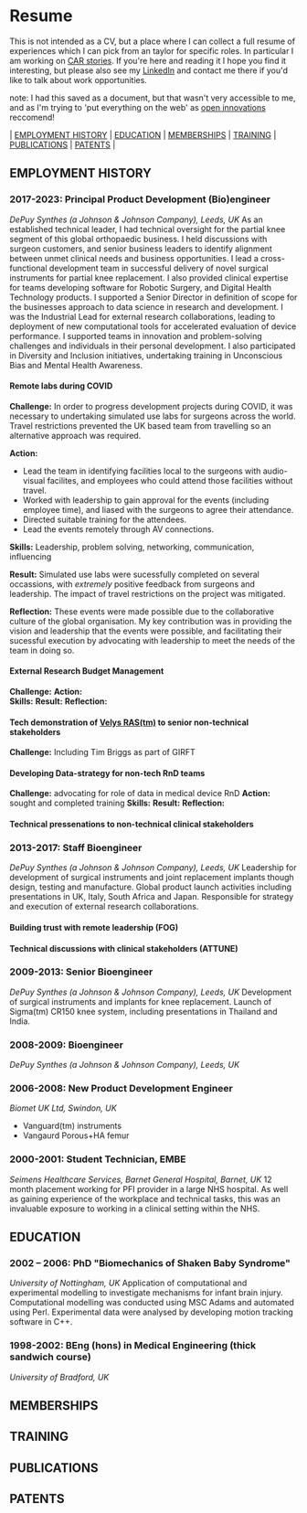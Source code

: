 # Resume
This is not intended as a CV, but a place where I can collect a full resume of experiences which I can pick from an taylor for specific roles. In particular I am working on [CAR stories](https://www.ctp.org.uk/focus/tips-and-advice-5-steps-to-successfully/507910). If you're here and reading it I hope you find it interesting, but please also see my [LinkedIn](https://www.linkedin.com/in/david-wolfson-6149a38/) and contact me there if you'd like to talk about work opportunities. 

note: I had this saved as a document, but that wasn't very accessible to me, and as I'm trying to 'put everything on the web' as [open innovations](https://open-innovations.org/) reccomend!
<!--
|CAR TEMPLATE|
|:---|
|**Challenge:** |
|**Action:** | 
**Skills:** |
|**Result:** |
|**Reflection:** |
-->

| [EMPLOYMENT HISTORY](#EMPLOYMENT-HISTORY) | [EDUCATION](#-EDUCATION) | [MEMBERSHIPS](#MEMBERSHIPS) | [TRAINING](#TRAINING) | [PUBLICATIONS](#PUBLICATIONS) | [PATENTS](#PATENTS) |

## EMPLOYMENT HISTORY 
### 2017-2023: Principal Product Development (Bio)engineer
_DePuy Synthes (a Johnson & Johnson Company), Leeds, UK_
As an established technical leader, I had technical oversight for the partial knee segment of this global orthopaedic business. I held discussions with surgeon customers, and senior business leaders to identify alignment between unmet clinical needs and business opportunities. I lead a cross-functional development team in successful delivery of novel surgical instruments for partial knee replacement. I also provided clinical expertise for teams developing software for Robotic Surgery, and Digital Health Technology products. 
I supported a Senior Director in definition of scope for the businesses approach to data science in research and development. I was the Industrial Lead for external research collaborations, leading to deployment of new computational tools for accelerated evaluation of device performance. I supported teams in innovation and problem-solving challenges and individuals in their personal development. I also participated in Diversity and Inclusion initiatives, undertaking training in Unconscious Bias and Mental Health Awareness.

#### Remote labs during COVID
**Challenge:** In order to progress development projects during COVID, it was necessary to undertaking simulated use labs for surgeons across the world. Travel restrictions prevented the UK based team from travelling so an alternative approach was required.

**Action:**
* Lead the team in identifying  facilities local to the surgeons with audio-visual facilites, and employees who could attend those facilities without travel.
* Worked with leadership to gain approval for the events (including employee time), and liased with the surgeons to agree their attendance.   
* Directed suitable training for the attendees.
* Lead the events remotely through AV connections.

**Skills:** Leadership, problem solving, networking, communication, influencing

**Result:**
Simulated use labs were sucessfully completed on several occassions, with _extremely_ positive feedback from surgeons and leadership.
The impact of travel restrictions on the project was mitigated.

**Reflection:** These events were made possible due to the collaborative culture of the global organisation. My key contribution was in providing the vision and leadership that the events were possible, and facilitating their sucessful execution by advocating with leadership to meet the needs of the team in doing so.

#### External Research Budget Management
**Challenge:** 
**Action:**  
**Skills:** 
**Result:** 
**Reflection:** 

#### Tech demonstration of [Velys RAS(tm)](https://www.jnjmedtech.com/en-US/products/digital-surgery/velys-robotic-assisted-solution) to senior non-technical stakeholders
**Challenge:** Including Tim Briggs as part of GIRFT

#### Developing Data-strategy for non-tech RnD teams
**Challenge:** advocating for role of data in medical device RnD
**Action:** sought and completed training
**Skills:**
**Result:**
**Reflection:**

#### Technical pressenations to non-technical clinical stakeholders

### 2013-2017: Staff Bioengineer
_DePuy Synthes (a Johnson & Johnson Company), Leeds, UK_
Leadership for development of surgical instruments and joint replacement implants though design, testing and manufacture.  Global product launch activities including presentations in UK, Italy, South Africa and Japan. Responsible for strategy and execution of external research collaborations. 

#### Building trust with remote leadership (FOG)

#### Technical discussions with clinical stakeholders (ATTUNE)

### 2009-2013: Senior Bioengineer
_DePuy Synthes (a Johnson & Johnson Company), Leeds, UK_
Development of surgical instruments and implants for knee replacement. Launch of Sigma(tm) CR150 knee system, including presentations in Thailand and India. 

### 2008-2009: Bioengineer
_DePuy Synthes (a Johnson & Johnson Company), Leeds, UK_

### 2006-2008: New Product Development Engineer
_Biomet UK Ltd, Swindon, UK_
- Vanguard(tm) instruments
- Vangaurd Porous+HA femur

### 2000-2001: Student Technician, EMBE
_Seimens Healthcare Services, Barnet General Hospital, Barnet, UK_
12 month placement working for PFI provider in a large NHS hospital. As well as gaining experience of the workplace and technical tasks, this was an invaluable exposure to working in a clinical setting within the NHS. 

## EDUCATION
### 2002 – 2006: PhD "Biomechanics of Shaken Baby Syndrome"
_University of Nottingham, UK_
Application of computational and experimental modelling to investigate mechanisms for infant brain injury. Computational modelling was conducted using MSC Adams and automated using Perl. Experimental data were analysed by developing motion tracking software in C++.
 
### 1998-2002: BEng (hons) in Medical Engineering (thick sandwich course)
_University of Bradford, UK_

## MEMBERSHIPS

## TRAINING

## PUBLICATIONS

## PATENTS
